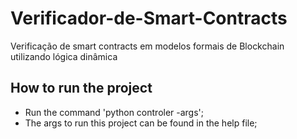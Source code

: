 # Verificador-de-Smart-Contracts
Verificação de smart contracts em modelos formais de Blockchain utilizando lógica dinâmica

## How to run the project
+ Run the command 'python controler -args';
+ The args to run this project can be found in the help file;
